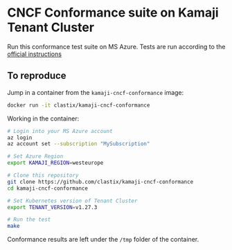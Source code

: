 # CNCF Conformance suite on Kamaji Tenant Cluster

Run this conformance test suite on MS Azure. Tests are run according to the [official instructions](https://github.com/cncf/k8s-conformance/blob/master/instructions.md)

## To reproduce

Jump in a container from the `kamaji-cncf-conformance` image:

```bash
docker run -it clastix/kamaji-cncf-conformance
```

Working in the container:

```bash
# Login into your MS Azure account
az login
az account set --subscription "MySubscription"

# Set Azure Region
export KAMAJI_REGION=westeurope

# Clone this repository
git clone https://github.com/clastix/kamaji-cncf-conformance
cd kamaji-cncf-conformance

# Set Kubernetes version of Tenant Cluster
export TENANT_VERSION=v1.27.3

# Run the test
make
```

Conformance results are left under the `/tmp` folder of the container.

